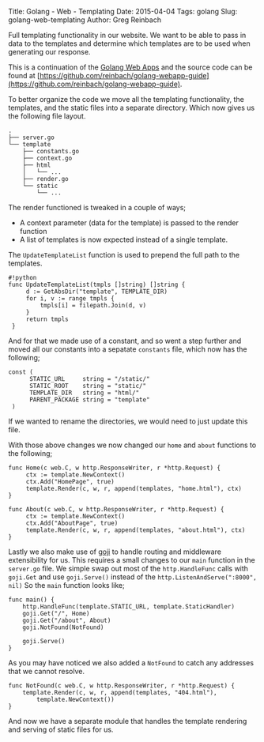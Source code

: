Title: Golang - Web - Templating
Date: 2015-04-04
Tags: golang
Slug: golang-web-templating
Author: Greg Reinbach

Full templating functionality in our website. We want to be able to pass in data to the templates and determine which templates are to be used when generating our response.

This is a continuation of the [Golang Web Apps](/golang-webapps-1.html) and the source code can be found at [https://github.com/reinbach/golang-webapp-guide](https://github.com/reinbach/golang-webapp-guide).

To better organize the code we move all the templating functionality, the templates, and the static files into a separate directory. Which now gives us the following file layout.

    .
    ├── server.go
    └── template
        ├── constants.go
        ├── context.go
        ├── html
        │   └── ...
        ├── render.go
        └── static
            └── ...


The render functioned is tweaked in a couple of ways;

   * A context parameter (data for the template) is passed to the render function
   * A list of templates is now expected instead of a single template.


The `UpdateTemplateList` function is used to prepend the full path to the templates.

    #!python
    func UpdateTemplateList(tmpls []string) []string {
         d := GetAbsDir("template", TEMPLATE_DIR)
         for i, v := range tmpls {
             tmpls[i] = filepath.Join(d, v)
         }
         return tmpls
     }

And for that we made use of a constant, and so went a step further and moved all our constants into a sepatate `constants` file, which now has the following;

    const (
          STATIC_URL     string = "/static/"
          STATIC_ROOT    string = "static/"
          TEMPLATE_DIR   string = "html/"
          PARENT_PACKAGE string = "template"
     )

If we wanted to rename the directories, we would need to just update this file.

With those above changes we now changed our `home` and `about` functions to the following;

    func Home(c web.C, w http.ResponseWriter, r *http.Request) {
         ctx := template.NewContext()
         ctx.Add("HomePage", true)
         template.Render(c, w, r, append(templates, "home.html"), ctx)
    }

    func About(c web.C, w http.ResponseWriter, r *http.Request) {
         ctx := template.NewContext()
         ctx.Add("AboutPage", true)
         template.Render(c, w, r, append(templates, "about.html"), ctx)
    }

Lastly we also make use of [goji](https://goji.io/) to handle routing and middleware extensibility for us. This requires a small changes to our `main` function in the `server.go` file. We simple swap out most of the `http.HandleFunc` calls with `goji.Get` and use `goji.Serve()` instead of the `http.ListenAndServe(":8000", nil)` So the `main` function looks like;

    func main() {
        http.HandleFunc(template.STATIC_URL, template.StaticHandler)
        goji.Get("/", Home)
        goji.Get("/about", About)
        goji.NotFound(NotFound)

        goji.Serve()
    }


As you may have noticed we also added a `NotFound` to catch any addresses that we cannot resolve.

    func NotFound(c web.C, w http.ResponseWriter, r *http.Request) {
        template.Render(c, w, r, append(templates, "404.html"),
            template.NewContext())
    }

And now we have a separate module that handles the template rendering and serving of static files for us.
